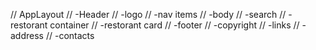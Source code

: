 // AppLayout
// -Header
//     -logo 
//     -nav items 
// -body 
//     -search 
//     -restorant container 
//     -restorant card 
// -footer
//     -copyright
//     -links
//     -address
//     -contacts